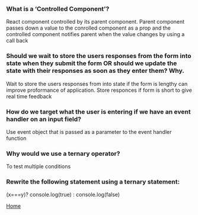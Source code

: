 ### What is a ‘Controlled Component’?

React component controlled by its parent component. Parent component passes down a value to the conrolled component as a prop and the controlled component notifies parent when the value changes by using a call back

### Should we wait to store the users responses from the form into state when they submit the form OR should we update the state with their responses as soon as they enter them? Why.

Wait to store the users responses from into state if the form is lengthy can improve proformance of application. Store responces if form is short to give real time feedback

### How do we target what the user is entering if we have an event handler on an input field?

Use event object that is passed as a parameter to the event handler function

### Why would we use a ternary operator?

To test multiple conditions

### Rewrite the following statement using a ternary statement:

(x===y)? console.log(true) : console.log(false)




[Home](https://shiloh206.github.io/reading-notes)